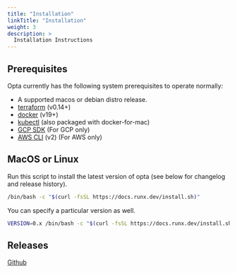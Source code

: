 ```yaml
---
title: "Installation"
linkTitle: "Installation"
weight: 3
description: >
  Installation Instructions
---
```


## Prerequisites
Opta currently has the following system prerequisites to operate normally:
* A supported macos or debian distro release.
* [terraform](https://www.terraform.io/downloads.html) (v0.14+)
* [docker](https://docker.com/products/docker-desktop) (v19+)
* [kubectl](https://kubernetes.io/docs/tasks/tools/install-kubectl/) (also packaged with 
  docker-for-mac)
* [GCP SDK](https://cloud.google.com/sdk/docs/install) (For GCP only)
* [AWS CLI](https://docs.aws.amazon.com/cli/latest/userguide/cli-chap-install.html) (v2) (For AWS only)

## MacOS or Linux
Run this script to install the latest version of opta (see below for changelog
and release history).

```bash
/bin/bash -c "$(curl -fsSL https://docs.runx.dev/install.sh)"
```

You can specify a particular version as well.
```bash
VERSION=0.x /bin/bash -c "$(curl -fsSL https://docs.runx.dev/install.sh)"
```

## Releases
[Github](https://github.com/run-x/opta/releases)
